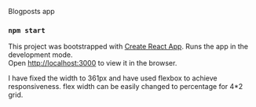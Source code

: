 Blogposts app

### `npm start`
This project was bootstrapped with [Create React App](https://github.com/facebook/create-react-app).
Runs the app in the development mode.<br>
Open [http://localhost:3000](http://localhost:3000) to view it in the browser.

I have fixed the width to 361px and have used flexbox to achieve responsiveness.
flex width can be easily changed to percentage for 4*2 grid.

